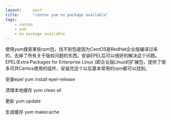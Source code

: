 ```yaml
---
layout:     post
title:      "centos yum no package available"
tags:
    - centos
    - yum
    - no package available
---
```


使用yum搜索某些rpm包，找不到包是因为CentOS是RedHat企业版编译过来的，去掉了所有关于版权问题的东西。安装EPEL后可以很好的解决这个问题。EPEL(Extra Packages for Enterprise Linux )即企业版Linux的扩展包，提供了很多可共Centos使用的组件，安装完这个以后基本常用的rpm都可以找到。

安装epel
yum install epel-release

清理本地缓存
yum clean all

更新
yum update

生成缓存
yum makecache
